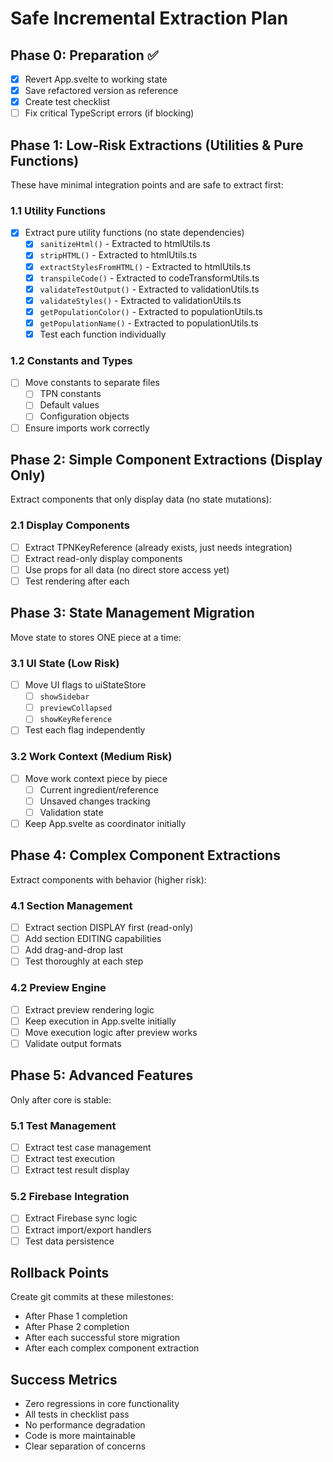 # Safe Incremental Extraction Plan

## Phase 0: Preparation ✅
- [x] Revert App.svelte to working state
- [x] Save refactored version as reference
- [x] Create test checklist
- [ ] Fix critical TypeScript errors (if blocking)

## Phase 1: Low-Risk Extractions (Utilities & Pure Functions)
These have minimal integration points and are safe to extract first:

### 1.1 Utility Functions
- [x] Extract pure utility functions (no state dependencies)
  - [x] `sanitizeHtml()` - Extracted to htmlUtils.ts
  - [x] `stripHTML()` - Extracted to htmlUtils.ts
  - [x] `extractStylesFromHTML()` - Extracted to htmlUtils.ts
  - [x] `transpileCode()` - Extracted to codeTransformUtils.ts
  - [x] `validateTestOutput()` - Extracted to validationUtils.ts
  - [x] `validateStyles()` - Extracted to validationUtils.ts
  - [x] `getPopulationColor()` - Extracted to populationUtils.ts
  - [x] `getPopulationName()` - Extracted to populationUtils.ts
  - [x] Test each function individually

### 1.2 Constants and Types
- [ ] Move constants to separate files
  - [ ] TPN constants
  - [ ] Default values
  - [ ] Configuration objects
- [ ] Ensure imports work correctly

## Phase 2: Simple Component Extractions (Display Only)
Extract components that only display data (no state mutations):

### 2.1 Display Components
- [ ] Extract TPNKeyReference (already exists, just needs integration)
- [ ] Extract read-only display components
- [ ] Use props for all data (no direct store access yet)
- [ ] Test rendering after each

## Phase 3: State Management Migration
Move state to stores ONE piece at a time:

### 3.1 UI State (Low Risk)
- [ ] Move UI flags to uiStateStore
  - [ ] `showSidebar`
  - [ ] `previewCollapsed`
  - [ ] `showKeyReference`
- [ ] Test each flag independently

### 3.2 Work Context (Medium Risk)
- [ ] Move work context piece by piece
  - [ ] Current ingredient/reference
  - [ ] Unsaved changes tracking
  - [ ] Validation state
- [ ] Keep App.svelte as coordinator initially

## Phase 4: Complex Component Extractions
Extract components with behavior (higher risk):

### 4.1 Section Management
- [ ] Extract section DISPLAY first (read-only)
- [ ] Add section EDITING capabilities
- [ ] Add drag-and-drop last
- [ ] Test thoroughly at each step

### 4.2 Preview Engine
- [ ] Extract preview rendering logic
- [ ] Keep execution in App.svelte initially
- [ ] Move execution logic after preview works
- [ ] Validate output formats

## Phase 5: Advanced Features
Only after core is stable:

### 5.1 Test Management
- [ ] Extract test case management
- [ ] Extract test execution
- [ ] Extract test result display

### 5.2 Firebase Integration
- [ ] Extract Firebase sync logic
- [ ] Extract import/export handlers
- [ ] Test data persistence

## Rollback Points
Create git commits at these milestones:
- After Phase 1 completion
- After Phase 2 completion
- After each successful store migration
- After each complex component extraction

## Success Metrics
- Zero regressions in core functionality
- All tests in checklist pass
- No performance degradation
- Code is more maintainable
- Clear separation of concerns